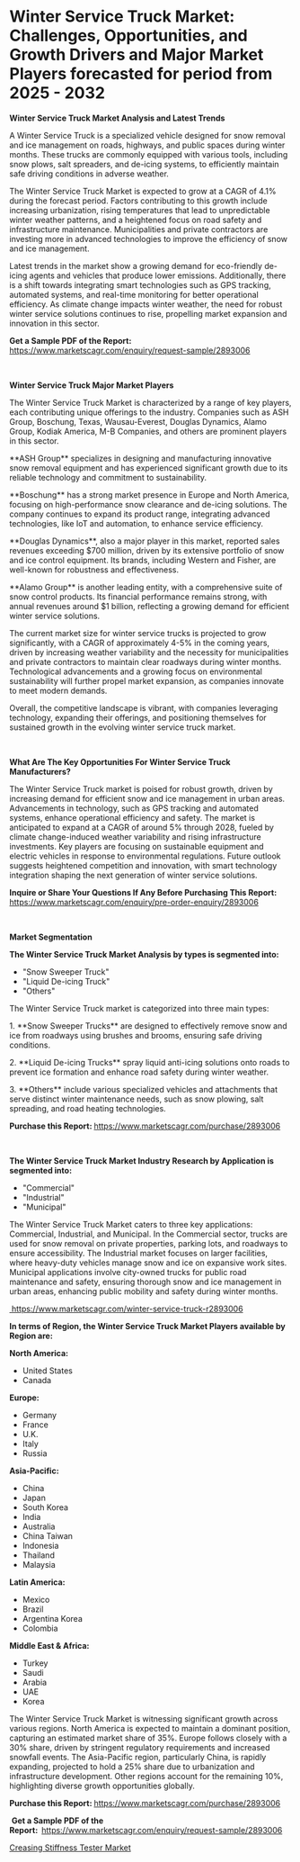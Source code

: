 <p><h1>Winter Service Truck Market: Challenges, Opportunities, and Growth Drivers and Major Market Players forecasted for period from 2025 - 2032</h1></p><p><strong>Winter Service Truck Market Analysis and Latest Trends</strong></p>
<p><p>A Winter Service Truck is a specialized vehicle designed for snow removal and ice management on roads, highways, and public spaces during winter months. These trucks are commonly equipped with various tools, including snow plows, salt spreaders, and de-icing systems, to efficiently maintain safe driving conditions in adverse weather.</p><p>The Winter Service Truck Market is expected to grow at a CAGR of 4.1% during the forecast period. Factors contributing to this growth include increasing urbanization, rising temperatures that lead to unpredictable winter weather patterns, and a heightened focus on road safety and infrastructure maintenance. Municipalities and private contractors are investing more in advanced technologies to improve the efficiency of snow and ice management.</p><p>Latest trends in the market show a growing demand for eco-friendly de-icing agents and vehicles that produce lower emissions. Additionally, there is a shift towards integrating smart technologies such as GPS tracking, automated systems, and real-time monitoring for better operational efficiency. As climate change impacts winter weather, the need for robust winter service solutions continues to rise, propelling market expansion and innovation in this sector.</p></p>
<p><strong>Get a Sample PDF of the Report:&nbsp;</strong> <a href="https://www.marketscagr.com/enquiry/request-sample/2893006?utm_campaign=2304&utm_medium=2&utm_source=Github&utm_content=ia&utm_term=15032025&utm_id=winter-service-truck">https://www.marketscagr.com/enquiry/request-sample/2893006</a></p>
<p>&nbsp;</p>
<p><strong>Winter Service Truck Major Market Players</strong></p>
<p><p>The Winter Service Truck Market is characterized by a range of key players, each contributing unique offerings to the industry. Companies such as ASH Group, Boschung, Texas, Wausau-Everest, Douglas Dynamics, Alamo Group, Kodiak America, M-B Companies, and others are prominent players in this sector.</p><p>**ASH Group** specializes in designing and manufacturing innovative snow removal equipment and has experienced significant growth due to its reliable technology and commitment to sustainability.</p><p>**Boschung** has a strong market presence in Europe and North America, focusing on high-performance snow clearance and de-icing solutions. The company continues to expand its product range, integrating advanced technologies, like IoT and automation, to enhance service efficiency.</p><p>**Douglas Dynamics**, also a major player in this market, reported sales revenues exceeding $700 million, driven by its extensive portfolio of snow and ice control equipment. Its brands, including Western and Fisher, are well-known for robustness and effectiveness.</p><p>**Alamo Group** is another leading entity, with a comprehensive suite of snow control products. Its financial performance remains strong, with annual revenues around $1 billion, reflecting a growing demand for efficient winter service solutions.</p><p>The current market size for winter service trucks is projected to grow significantly, with a CAGR of approximately 4-5% in the coming years, driven by increasing weather variability and the necessity for municipalities and private contractors to maintain clear roadways during winter months. Technological advancements and a growing focus on environmental sustainability will further propel market expansion, as companies innovate to meet modern demands.</p><p>Overall, the competitive landscape is vibrant, with companies leveraging technology, expanding their offerings, and positioning themselves for sustained growth in the evolving winter service truck market.</p></p>
<p>&nbsp;</p>
<p><strong>What Are The Key Opportunities For Winter Service Truck Manufacturers?</strong></p>
<p><p>The Winter Service Truck market is poised for robust growth, driven by increasing demand for efficient snow and ice management in urban areas. Advancements in technology, such as GPS tracking and automated systems, enhance operational efficiency and safety. The market is anticipated to expand at a CAGR of around 5% through 2028, fueled by climate change-induced weather variability and rising infrastructure investments. Key players are focusing on sustainable equipment and electric vehicles in response to environmental regulations. Future outlook suggests heightened competition and innovation, with smart technology integration shaping the next generation of winter service solutions.</p></p>
<p><strong>Inquire or Share Your Questions If Any Before Purchasing This Report:</strong> <a href="https://www.marketscagr.com/enquiry/pre-order-enquiry/2893006?utm_campaign=2304&utm_medium=2&utm_source=Github&utm_content=ia&utm_term=15032025&utm_id=winter-service-truck">https://www.marketscagr.com/enquiry/pre-order-enquiry/2893006</a></p>
<p>&nbsp;</p>
<p><strong>Market Segmentation</strong></p>
<p><strong>The Winter Service Truck Market Analysis by types is segmented into:</strong></p>
<p><ul><li>"Snow Sweeper Truck"</li><li>"Liquid De-icing Truck"</li><li>"Others"</li></ul></p>
<p><p>The Winter Service Truck market is categorized into three main types: </p><p>1. **Snow Sweeper Trucks** are designed to effectively remove snow and ice from roadways using brushes and brooms, ensuring safe driving conditions. </p><p>2. **Liquid De-icing Trucks** spray liquid anti-icing solutions onto roads to prevent ice formation and enhance road safety during winter weather.</p><p>3. **Others** include various specialized vehicles and attachments that serve distinct winter maintenance needs, such as snow plowing, salt spreading, and road heating technologies.</p></p>
<p><strong>Purchase this Report:&nbsp;</strong><a href="https://www.marketscagr.com/purchase/2893006?utm_campaign=2304&utm_medium=2&utm_source=Github&utm_content=ia&utm_term=15032025&utm_id=winter-service-truck">https://www.marketscagr.com/purchase/2893006</a></p>
<p>&nbsp;</p>
<p><strong>The Winter Service Truck Market Industry Research by Application is segmented into:</strong></p>
<p><ul><li>"Commercial"</li><li>"Industrial"</li><li>"Municipal"</li></ul></p>
<p><p>The Winter Service Truck Market caters to three key applications: Commercial, Industrial, and Municipal. In the Commercial sector, trucks are used for snow removal on private properties, parking lots, and roadways to ensure accessibility. The Industrial market focuses on larger facilities, where heavy-duty vehicles manage snow and ice on expansive work sites. Municipal applications involve city-owned trucks for public road maintenance and safety, ensuring thorough snow and ice management in urban areas, enhancing public mobility and safety during winter months.</p></p>
<p><a href="https://www.marketscagr.com/winter-service-truck-r2893006?utm_campaign=2304&utm_medium=2&utm_source=Github&utm_content=ia&utm_term=15032025&utm_id=winter-service-truck">&nbsp;https://www.marketscagr.com/winter-service-truck-r2893006</a></p>
<p><strong>In terms of Region, the Winter Service Truck Market Players available by Region are:</strong></p>
<p>
    <p> <strong> North America: </strong>
        <ul>
            <li>United States</li>
            <li>Canada</li>
        </ul>
        </p> 
    <p> <strong> Europe: </strong>
        <ul>
            <li>Germany</li>
            <li>France</li>
            <li>U.K.</li>
            <li>Italy</li>
            <li>Russia</li>
        </ul>
        </p> 
    <p> <strong> Asia-Pacific: </strong>
        <ul>
            <li>China</li>
            <li>Japan</li>
            <li>South Korea</li>
            <li>India</li>
            <li>Australia</li>
            <li>China Taiwan</li>
            <li>Indonesia</li>
            <li>Thailand</li>
            <li>Malaysia</li>
        </ul>
        </p> 
    <p> <strong> Latin America: </strong>
        <ul>
            <li>Mexico</li>
            <li>Brazil</li>
            <li>Argentina Korea</li>
            <li>Colombia</li>
        </ul>
        </p> 
    <p> <strong> Middle East & Africa: </strong>
        <ul>
            <li>Turkey</li>
            <li>Saudi</li>
            <li>Arabia</li>
            <li>UAE</li>
            <li>Korea</li>
        </ul>
    </p>
    </p>
<p><p>The Winter Service Truck Market is witnessing significant growth across various regions. North America is expected to maintain a dominant position, capturing an estimated market share of 35%. Europe follows closely with a 30% share, driven by stringent regulatory requirements and increased snowfall events. The Asia-Pacific region, particularly China, is rapidly expanding, projected to hold a 25% share due to urbanization and infrastructure development. Other regions account for the remaining 10%, highlighting diverse growth opportunities globally.</p></p>
<p><strong>Purchase this Report: </strong><a href="https://www.marketscagr.com/purchase/2893006?utm_campaign=2304&utm_medium=2&utm_source=Github&utm_content=ia&utm_term=15032025&utm_id=winter-service-truck">https://www.marketscagr.com/purchase/2893006</a></p>
<p>&nbsp;<strong>Get a Sample PDF of the Report:&nbsp;&nbsp;</strong><a href="https://www.marketscagr.com/enquiry/request-sample/2893006?utm_campaign=2304&utm_medium=2&utm_source=Github&utm_content=ia&utm_term=15032025&utm_id=winter-service-truck">https://www.marketscagr.com/enquiry/request-sample/2893006</a></p>
<p><strong></strong></p>
<p><p><a href="https://github.com/gullattedenna/Market-Research-Report-List-1/blob/main/creasing-stiffness-tester-market.md?utm_campaign=2304&utm_medium=2&utm_source=Github&utm_content=ia&utm_term=15032025&utm_id=winter-service-truck">Creasing Stiffness Tester Market</a></p></p>